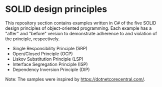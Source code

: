 # SOLID design principles

This repository section contains examples written in C# of the five SOLID design principles of object-oriented programming. Each example has a "after" and "before" version to demonstrate adherence to and violation of the principle, respectively.

- Single Responsibility Principle (SRP)
- Open/Closed Principle (OCP)
- Liskov Substitution Principle (LSP)
- Interface Segregation Principle (ISP)
- Dependency Inversion Principle (DIP)

Note: The samples were inspired by https://dotnetcorecentral.com/. 